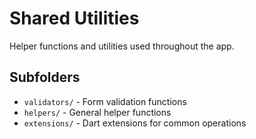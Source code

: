 # Shared Utilities

Helper functions and utilities used throughout the app.

## Subfolders
- `validators/` - Form validation functions
- `helpers/` - General helper functions
- `extensions/` - Dart extensions for common operations